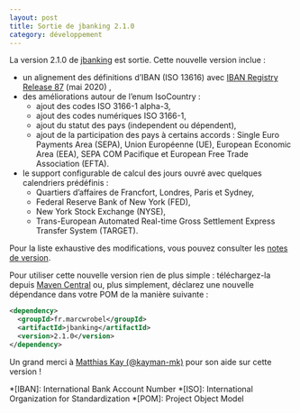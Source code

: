 ```yaml
---
layout: post
title: Sortie de jbanking 2.1.0
category: développement
---
```


La version 2.1.0 de [jbanking](https://github.com/marcwrobel/jbanking) est sortie. Cette nouvelle version inclue :

- un alignement des définitions d’IBAN (ISO 13616) avec [IBAN Registry Release 87](https://www.iso13616.org/) (mai 2020)
  ,
- des améliorations autour de l’enum IsoCountry :
  - ajout des codes ISO 3166-1 alpha-3,
  - ajout des codes numériques ISO 3166-1,
  - ajout du statut des pays (independent ou dépendent),
  - ajout de la participation des pays à certains accords : Single Euro Payments Area (SEPA), Union Européenne (UE),
    European Economic Area (EEA), SEPA COM Pacifique et European Free Trade Association (EFTA).
- le support configurable de calcul des jours ouvré avec quelques calendriers prédéfinis :
  - Quartiers d’affaires de Francfort, Londres, Paris et Sydney,
  - Federal Reserve Bank of New York (FED),
  - New York Stock Exchange (NYSE),
  - Trans-European Automated Real-time Gross Settlement Express Transfer System (TARGET).

Pour la liste exhaustive des modifications, vous pouvez consulter les
[notes de version](https://github.com/marcwrobel/jbanking/releases/tag/v2.1.0).

Pour utiliser cette nouvelle version rien de plus simple : téléchargez-la
depuis [Maven Central](https://search.maven.org/artifact/fr.marcwrobel/jbanking/2.1.0/jar) ou, plus simplement, déclarez
une nouvelle dépendance dans votre POM de la manière suivante :

```xml
<dependency>
  <groupId>fr.marcwrobel</groupId>
  <artifactId>jbanking</artifactId>
  <version>2.1.0</version>
</dependency>
```

Un grand merci à [Matthias Kay (@kayman-mk)](https://github.com/kayman-mk) pour son aide sur cette version !

<!-- prettier-ignore-start -->
*[IBAN]: International Bank Account Number
*[ISO]: International Organization for Standardization
*[POM]: Project Object Model
<!-- prettier-ignore-end -->
